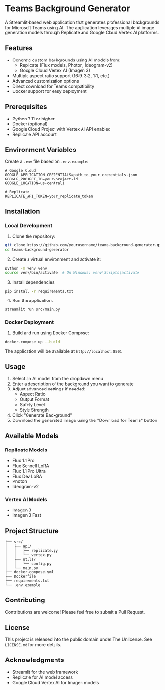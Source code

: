 # Teams Background Generator

A Streamlit-based web application that generates professional backgrounds for Microsoft Teams using AI. The application leverages multiple AI image generation models through Replicate and Google Cloud Vertex AI platforms.

## Features

- Generate custom backgrounds using AI models from:
  - Replicate (Flux models, Photon, Ideogram-v2)
  - Google Cloud Vertex AI (Imagen 3)
- Multiple aspect ratio support (16:9, 3:2, 1:1, etc.)
- Advanced customization options
- Direct download for Teams compatibility
- Docker support for easy deployment

## Prerequisites

- Python 3.11 or higher
- Docker (optional)
- Google Cloud Project with Vertex AI API enabled
- Replicate API account

## Environment Variables

Create a `.env` file based on `.env.example`:

```env
# Google Cloud
GOOGLE_APPLICATION_CREDENTIALS=path_to_your_credentials.json
GOOGLE_PROJECT_ID=your-project-id
GOOGLE_LOCATION=us-central1

# Replicate
REPLICATE_API_TOKEN=your_replicate_token
```

## Installation

### Local Development

1. Clone the repository:
```bash
git clone https://github.com/yourusername/teams-background-generator.git
cd teams-background-generator
```

2. Create a virtual environment and activate it:
```bash
python -m venv venv
source venv/bin/activate  # On Windows: venv\Scripts\activate
```

3. Install dependencies:
```bash
pip install -r requirements.txt
```

4. Run the application:
```bash
streamlit run src/main.py
```

### Docker Deployment

1. Build and run using Docker Compose:
```bash
docker-compose up --build
```

The application will be available at `http://localhost:8501`

## Usage

1. Select an AI model from the dropdown menu
2. Enter a description of the background you want to generate
3. Adjust advanced settings if needed:
   - Aspect Ratio
   - Output Format
   - Safety Level
   - Style Strength
4. Click "Generate Background"
5. Download the generated image using the "Download for Teams" button

## Available Models

### Replicate Models
- Flux 1.1 Pro
- Flux Schnell LoRA
- Flux 1.1 Pro Ultra
- Flux Dev LoRA
- Photon
- Ideogram-v2

### Vertex AI Models
- Imagen 3
- Imagen 3 Fast

## Project Structure

```
├── src/
│   ├── api/
│   │   ├── replicate.py
│   │   └── vertex.py
│   ├── utils/
│   │   └── config.py
│   └── main.py
├── docker-compose.yml
├── Dockerfile
├── requirements.txt
└── .env.example
```

## Contributing

Contributions are welcome! Please feel free to submit a Pull Request.

## License

This project is released into the public domain under The Unlicense. See `LICENSE.md` for more details.

## Acknowledgments

- Streamlit for the web framework
- Replicate for AI model access
- Google Cloud Vertex AI for Imagen models
